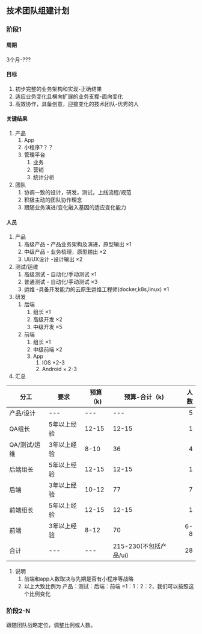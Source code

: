 ## 技术团队组建计划

### 阶段1
#### 周期
3个月-???
#### 目标
 1. 初步完整的业务架构和实现-正确结果
 2. 适应业务变化且横向扩展的业务支撑-面向变化
 3. 高效协作，具备创意，迎接变化的技术团队-优秀的人
#### 关键结果
1. 产品
   1. App
   2. 小程序?？？
   3. 管理平台
      1. 业务
      2. 营销
      3. 统计分析
2. 团队 
   1. 协调一致的设计，研发，测试，上线流程/规范
   2. 积极主动的团队协作理念
   3. 跟随业务演进/变化融入基因的适应变化能力
#### 人员
1. 产品
   1. 高级产品 - 产品业务架构及演进，原型输出 ×1
   2. 中级产品 - 业务梳理，原型输出 ×2
   3. UI/UX设计 -设计输出  ×2
2. 测试/运维
   1. 高级测试 - 自动化/手动测试  ×1
   2. 普通测试 - 自动化/手动测试  ×3
   3. 运维 -具备开发能力的云原生运维工程师(docker,k8s,linux)  ×1
3. 研发
   1. 后端
      1. 组长 ×1 
      1. 高级开发 ×2 
      2. 中级开发 ×5
   2. 前端
      1. 组长 ×1
      2. 中级前端 ×2
      3. App
         1. IOS ×2-3
         2. Android × 2-3
4. 汇总

| 分工   | 要求 |  预算（k)   |     预算-合计（k)   |         人数      |
|----------|-------------| -------------| -------------| -------------:|
| 产品/设计| --- | ---| --- | 5 |
| QA组长|5年以上经验 | 12-15 |12-15 | 1 |
| QA/测试/运维|3年以上经验 | 8-10 | 36 | 4 |
| 后端组长|5年以上经验| 12-15  | 12-15  |1 |
| 后端|3年以上经验 | 10-12 |77 |7 |
| 前端组长|5年以上经验 | 12-15| 12-15|1 |
| 前端|3年以上经验 | 8-12| 70|6-8 |
| 合计 | --- | --- | 215-230(不包括产品/ui) |28 |
1. 说明
   1. 前端和app人数取决与先期是否有小程序等战略
   2. 以上大致比例为 产品：测试：后端：前端 =1：1：2：2，我们可以按照这个比例变化
### 阶段2-N
跟随团队战略定位，调整比例或人数。



